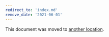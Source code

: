 ```yaml
---
redirect_to: 'index.md'
remove_date: '2021-06-01'
---
```


This document was moved to [another location](index.md).

<!-- This redirect file can be deleted after 2021-06-01. -->
<!-- Before deletion, see: https://docs.gitlab.com/ee/development/documentation/#move-or-rename-a-page -->
